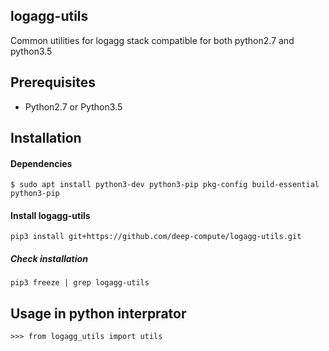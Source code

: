 ## logagg-utils
Common utilities for logagg stack compatible for both python2.7 and python3.5

## Prerequisites
* Python2.7 or Python3.5

## Installation
#### Dependencies
```
$ sudo apt install python3-dev python3-pip pkg-config build-essential python3-pip
```

#### Install logagg-utils
```
pip3 install git+https://github.com/deep-compute/logagg-utils.git
```

##### Check installation
```
pip3 freeze | grep logagg-utils
```

## Usage in python interprator
```
>>> from logagg_utils import utils
```
